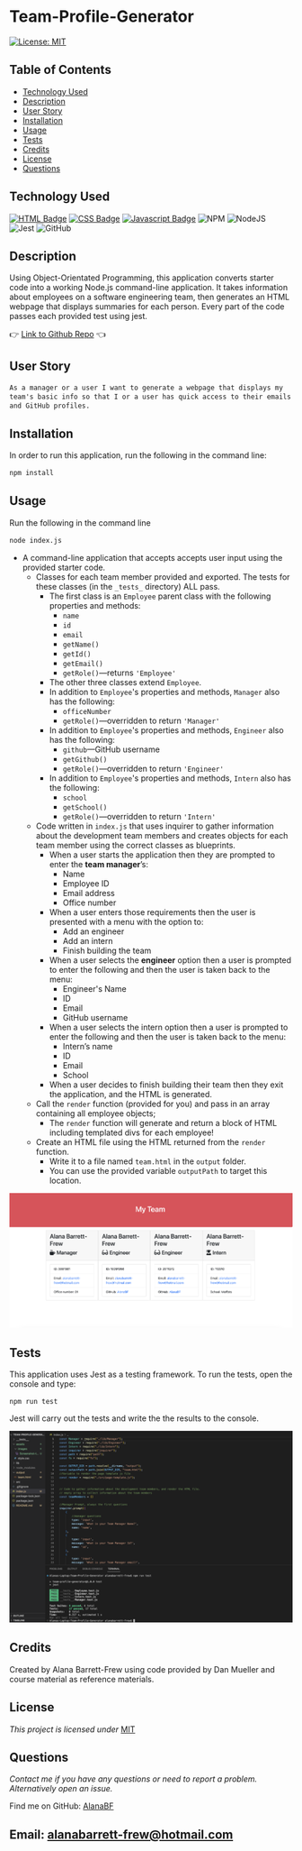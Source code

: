 # Team-Profile-Generator
[![License: MIT](https://img.shields.io/badge/License-MIT-yellow.svg)](https://opensource.org/licenses/MIT)

## Table of Contents

* [Technology Used](#TechnolgyUsed)
* [Description](#Description)
* [User Story](#UserStory)
* [Installation](#Installation)
* [Usage](#Usage)
* [Tests](#Tests)
* [Credits](#Credits)
* [License](#License)
* [Questions](#Questions)

## Technology Used
[![HTML Badge](https://img.shields.io/badge/HTML5-E34F26?style=for-the-badge&logo=html5&logoColor=white)](#)
[![CSS Badge](https://img.shields.io/badge/CSS3-1572B6?style=for-the-badge&logo=css3&logoColor=white)](#)
[![Javascript Badge](https://img.shields.io/badge/-Javascript-F0DB4F?style=for-the-badge&labelColor=black&logo=javascript&logoColor=F0DB4F)](#)
![NPM](https://img.shields.io/badge/NPM-%23CB3837.svg?style=for-the-badge&logo=npm&logoColor=white)
![NodeJS](https://img.shields.io/badge/node.js-6DA55F?style=for-the-badge&logo=node.js&logoColor=white)
![Jest](https://img.shields.io/badge/-jest-%23C21325?style=for-the-badge&logo=jest&logoColor=white)
![GitHub](https://img.shields.io/badge/github-%23121011.svg?style=for-the-badge&logo=github&logoColor=white)


## Description

Using Object-Orientated Programming, this application converts starter code into a working Node.js command-line application. It takes information about employees on a software engineering team, then generates an HTML webpage that displays summaries for each person. Every part of the code passes each provided test using jest.

:point_right: [Link to Github Repo](https://github.com/AlanaBF/Team-Profile-Generator) :point_left:

## User Story
```
As a manager or a user I want to generate a webpage that displays my team's basic info so that I or a user has quick access to their emails and GitHub profiles.
```

## Installation
In order to run this application, run the following in the command line:

```bash
npm install
```

## Usage
Run the following in the command line
```bash
node index.js
```

* A command-line application that accepts accepts user input using the provided starter code.   
  * Classes for each team member provided and exported. The tests for these classes (in the `_tests_` directory) ALL pass.     
    * The first class is an `Employee` parent class with the following properties and methods:       
      * `name`
      * `id`
      * `email`
      * `getName()`
      * `getId()`
      * `getEmail()`
      * `getRole()`&mdash;returns `'Employee'`     
    * The other three classes extend `Employee`.      
    * In addition to `Employee`'s properties and methods, `Manager` also has the following:
      * `officeNumber`
      * `getRole()`&mdash;overridden to return `'Manager'`
    * In addition to `Employee`'s properties and methods, `Engineer` also has the following:
      * `github`&mdash;GitHub username
      * `getGithub()`
      * `getRole()`&mdash;overridden to return `'Engineer'`
    * In addition to `Employee`'s properties and methods, `Intern` also has the following:
      * `school`
      * `getSchool()`
      * `getRole()`&mdash;overridden to return `'Intern'`
  * Code written in `index.js` that uses inquirer to gather information about the development team members and creates objects for each team member using the correct classes as blueprints.
    * When a user starts the application then they are prompted to enter the **team manager**’s:
      * Name
      * Employee ID
      * Email address
      * Office number
    * When a user enters those requirements then the user is presented with a menu with the option to:
      * Add an engineer
      * Add an intern 
      * Finish building the team
    * When a user selects the **engineer** option then a user is prompted to enter the following and then the user is taken back to the menu:
      * Engineer's Name
      * ID
      * Email
      * GitHub username
    * When a user selects the intern option then a user is prompted to enter the following and then the user is taken back to the menu:
      * Intern’s name
      * ID
      * Email
      * School
    * When a user decides to finish building their team then they exit the application, and the HTML is generated.
  * Call the `render` function (provided for you) and pass in an array containing all employee objects; 
    * The `render` function will generate and return a block of HTML including templated divs for each employee!
  * Create an HTML file using the HTML returned from the `render` function. 
    * Write it to a file named `team.html` in the `output` folder. 
    * You can use the provided variable `outputPath` to target this location.

![Team Profile Image](./assets/images/Screenshot-team-members.png) 

## Tests

This application uses Jest as a testing framework. To run the tests, open the console and type:

```
npm run test
```

Jest will carry out the tests and write the the results to the console.

![Team Profile Test Result](./assets/images/Screenshot-run-tests.png) 

## Credits

Created by Alana Barrett-Frew using code provided by Dan Mueller and course material as reference materials.

## License
*This project is licensed under* [MIT](https://choosealicense.com/licenses/mit/)

## Questions
*Contact me if you have any questions or need to report a problem. Alternatively open an issue.*

Find me on GitHub: [AlanaBF](https://github.com/AlanaBF)

Email: [alanabarrett-frew@hotmail.com](mailto:alanabarrett-frew@hotmail.com)
---

